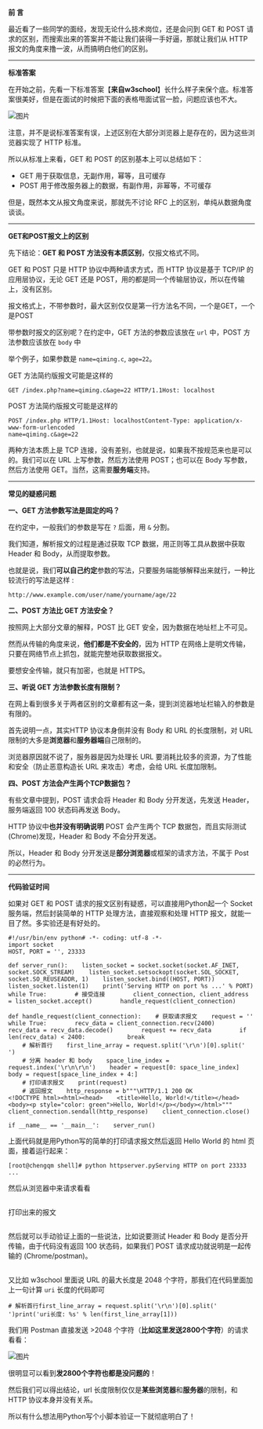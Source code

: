  **前  言** 

最近看了一些同学的面经，发现无论什么技术岗位，还是会问到 GET 和 POST 请求的区别，而搜索出来的答案并不能让我们装得一手好逼，那就让我们从 HTTP 报文的角度来撸一波，从而搞明白他们的区别。

------

 **标准答案** 

在开始之前，先看一下标准答案【**来自w3school**】长什么样子来保个底。标准答案很美好，但是在面试的时候把下面的表格甩面试官一脸，问题应该也不大。

![图片](如果面试再问GET和POST区别，就把这篇甩给他.assets/640)

注意，并不是说标准答案有误，上述区别在大部分浏览器上是存在的，因为这些浏览器实现了 HTTP 标准。

所以从标准上来看，GET 和 POST 的区别基本上可以总结如下：

- GET 用于获取信息，无副作用，幂等，且可缓存
- POST 用于修改服务器上的数据，有副作用，非幂等，不可缓存

但是，既然本文从报文角度来说，那就先不讨论 RFC 上的区别，单纯从数据角度谈谈。

------

 **GET和POST报文上的区别** 

先下结论：**GET 和 POST 方法没有本质区别**，仅报文格式不同。

GET 和 POST 只是 HTTP 协议中两种请求方式，而 HTTP 协议是基于 TCP/IP 的应用层协议，无论 GET 还是 POST，用的都是同一个传输层协议，所以在传输上，没有区别。

报文格式上，不带参数时，最大区别仅仅是第一行方法名不同，一个是GET，一个是POST

带参数时报文的区别呢？在约定中，GET 方法的参数应该放在 `url` 中，POST 方法参数应该放在 `body` 中

举个例子，如果参数是 `name=qiming.c`, `age=22`。

GET 方法简约版报文可能是这样的

```
GET /index.php?name=qiming.c&age=22 HTTP/1.1Host: localhost
```

POST 方法简约版报文可能是这样的

```
POST /index.php HTTP/1.1Host: localhostContent-Type: application/x-www-form-urlencoded
name=qiming.c&age=22
```

两种方法本质上是 TCP 连接，没有差别，也就是说，如果我不按规范来也是可以的。我们可以在 URL 上写参数，然后方法使用 POST；也可以在 Body 写参数，然后方法使用 GET。当然，这需要**服务端**支持。

------

 **常见的疑惑问题** 

**一、GET 方法参数写法是固定的吗？**

在约定中，一般我们的参数是写在 `?` 后面，用 `&` 分割。

我们知道，解析报文的过程是通过获取 TCP 数据，用正则等工具从数据中获取 Header 和 Body，从而提取参数。

也就是说，我们**可以自己约定**参数的写法，只要服务端能够解释出来就行，一种比较流行的写法是这样 :

```
http://www.example.com/user/name/yourname/age/22
```

**二、POST 方法比 GET 方法安全？**

按照网上大部分文章的解释，POST 比 GET 安全，因为数据在地址栏上不可见。

然而从传输的角度来说，**他们都是不安全的**，因为 HTTP 在网络上是明文传输，只要在网络节点上抓包，就能完整地获取数据报文。

要想安全传输，就只有加密，也就是 HTTPS。

**三、听说 GET 方法参数长度有限制？**

在网上看到很多关于两者区别的文章都有这一条，提到浏览器地址栏输入的参数是有限的。

首先说明一点，其实HTTP 协议本身倒并没有 Body 和 URL 的长度限制，对 URL 限制的大多是**浏览器**和**服务器端**自己限制的。

浏览器原因就不说了，服务器是因为处理长 URL 要消耗比较多的资源，为了性能和安全（防止恶意构造长 URL 来攻击）考虑，会给 URL 长度加限制。

**四、POST 方法会产生两个TCP数据包？**

有些文章中提到，POST 请求会将 Header 和 Body 分开发送，先发送 Header，服务端返回 100 状态码再发送 Body。

HTTP 协议中**也并没有明确说明** POST 会产生两个 TCP 数据包，而且实际测试(Chrome)发现，Header 和 Body 不会分开发送。

所以，Header 和 Body 分开发送是**部分浏览器**或框架的请求方法，不属于 Post的必然行为。

------

 **代码验证时间** 

如果对 GET 和 POST 请求的报文区别有疑惑，可以直接用Python起一个 Socket 服务端，然后封装简单的 HTTP 处理方法，直接观察和处理 HTTP 报文，就能一目了然。多实验还是有好处的。

```
#!/usr/bin/env python# -*- coding: utf-8 -*-
import socket
HOST, PORT = '', 23333

def server_run():    listen_socket = socket.socket(socket.AF_INET, socket.SOCK_STREAM)    listen_socket.setsockopt(socket.SOL_SOCKET, socket.SO_REUSEADDR, 1)    listen_socket.bind((HOST, PORT))    listen_socket.listen(1)    print('Serving HTTP on port %s ...' % PORT)    while True:        # 接受连接        client_connection, client_address = listen_socket.accept()        handle_request(client_connection)

def handle_request(client_connection):    # 获取请求报文    request = ''    while True:        recv_data = client_connection.recv(2400)        recv_data = recv_data.decode()        request += recv_data        if len(recv_data) < 2400:            break
    # 解析首行    first_line_array = request.split('\r\n')[0].split(' ')
    # 分离 header 和 body    space_line_index = request.index('\r\n\r\n')    header = request[0: space_line_index]    body = request[space_line_index + 4:]
    # 打印请求报文    print(request)
    # 返回报文    http_response = b"""\HTTP/1.1 200 OK
<!DOCTYPE html><html><head>    <title>Hello, World!</title></head><body><p style="color: green">Hello, World!</p></body></html>"""    client_connection.sendall(http_response)    client_connection.close()

if __name__ == '__main__':    server_run()
```

上面代码就是用Python写的简单的打印请求报文然后返回 Hello World 的 html 页面，接着运行起来：

```
[root@chengqm shell]# python httpserver.pyServing HTTP on port 23333 ...
```

然后从浏览器中来请求看看

![img](data:image/gif;base64,iVBORw0KGgoAAAANSUhEUgAAAAEAAAABCAYAAAAfFcSJAAAADUlEQVQImWNgYGBgAAAABQABh6FO1AAAAABJRU5ErkJggg==)

打印出来的报文

![img](data:image/gif;base64,iVBORw0KGgoAAAANSUhEUgAAAAEAAAABCAYAAAAfFcSJAAAADUlEQVQImWNgYGBgAAAABQABh6FO1AAAAABJRU5ErkJggg==)

然后就可以手动验证上面的一些说法，比如说要测试 Header 和 Body 是否分开传输，由于代码没有返回 100 状态码，如果我们 POST 请求成功就说明是一起传输的 (Chrome/postman)。

![img](data:image/gif;base64,iVBORw0KGgoAAAANSUhEUgAAAAEAAAABCAYAAAAfFcSJAAAADUlEQVQImWNgYGBgAAAABQABh6FO1AAAAABJRU5ErkJggg==)

又比如 w3school 里面说 URL 的最大长度是 2048 个字符，那我们在代码里面加上一句计算 `uri` 长度的代码即可

```
# 解析首行first_line_array = request.split('\r\n')[0].split(' ')print('uri长度: %s' % len(first_line_array[1]))
```

我们用 Postman 直接发送 >2048 个字符（**比如这里发送2800个字符**）的请求看看：

![图片](如果面试再问GET和POST区别，就把这篇甩给他.assets/640)

很明显可以看到**发2800个字符也都是没问题的**！

然后我们可以得出结论，url 长度限制仅仅是**某些浏览器**和**服务器**的限制，和 HTTP 协议本身并没有关系。

所以有什么想法用Python写个小脚本验证一下就彻底明白了！